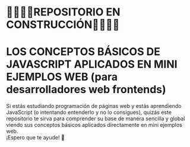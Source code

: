 # 🚧🚧🚧🚧REPOSITORIO EN CONSTRUCCIÓN🚧🚧🚧🚧

# LOS CONCEPTOS BÁSICOS DE JAVASCRIPT APLICADOS EN MINI EJEMPLOS WEB (para desarrolladores web frontends)

Si estás estudiando programación de páginas web y estás aprendiendo JavaScript (o intentando entenderlo y no lo consigues), quizás este repositorio te sirva para comprender su base de manera sencilla y global viendo sus conceptos básicos aplicados directamente en mini ejemplos web.
<br>
¡Espero que te ayude! 🙂  
<br>


